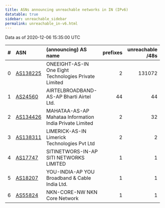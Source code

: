 ```yaml
---
title: ASNs announcing unreachable networks in IN (IPv6)
datatable: true
sidebar: unreachable_sidebar
permalink: unreachable_in-v6.html
---
```


Data as of 2020-12-06 15:35:00 UTC


<div class="datatable-begin"></div>

|   # | ASN                                      | (announcing) AS name                                    |   prefixes |   unreachable /48s |
|----:|:-----------------------------------------|:--------------------------------------------------------|-----------:|-------------------:|
|   0 | [AS138225](unreachable_AS138225-v6.html) | ONEEIGHT-AS-IN One Eight Technologies Private Limited   |          2 |             131072 |
|   1 | [AS24560](unreachable_AS24560-v6.html)   | AIRTELBROADBAND-AS-AP Bharti Airtel Ltd.                |         44 |                 44 |
|   2 | [AS134426](unreachable_AS134426-v6.html) | MAHATAA-AS-AP Mahataa Information India Private Limited |          2 |                 32 |
|   3 | [AS138311](unreachable_AS138311-v6.html) | LIMERICK-AS-IN Limerick Technologies Pvt Ltd            |          2 |                  2 |
|   4 | [AS17747](unreachable_AS17747-v6.html)   | SITINETWORS-IN-AP SITI NETWORKS LIMITED                 |          1 |                  1 |
|   5 | [AS18207](unreachable_AS18207-v6.html)   | YOU-INDIA-AP YOU Broadband &amp; Cable India Ltd.       |          1 |                  1 |
|   6 | [AS55824](unreachable_AS55824-v6.html)   | NKN-CORE-NW NKN Core Network                            |          1 |                  1 |

<div class="datatable-end"></div>